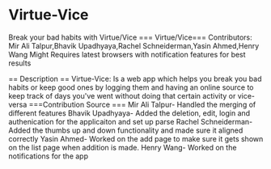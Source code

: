 # Virtue-Vice
Break your bad habits with Virtue/Vice
=== Virtue/Vice===
Contributors: Mir Ali Talpur,Bhavik Upadhyaya,Rachel Schneiderman,Yasin Ahmed,Henry Wang
Might Requires latest browsers with notification features for best results

== Description ==
Virtue-Vice: Is a web app which helps you break you bad habits or keep good ones by logging them and having an 
online source to keep track of days you've went without doing that certain activity or vice-versa 
===Contribution Source ===
Mir Ali Talpur- Handled the merging of different features
Bhavik Upadhyaya- Added the deletion, edit, login and authenication for the applicaiton and set up parse
Rachel Schneiderman- Added the thumbs up and down functionality and made sure it aligned correctly
Yasin Ahmed- Worked on the add page to make sure it gets shown on the list page when addition is made.
Henry Wang- Worked on the notifications for the app

